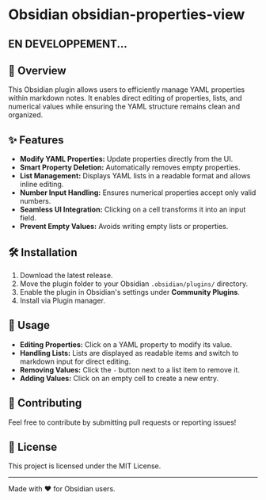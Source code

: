 # Obsidian obsidian-properties-view

## EN DEVELOPPEMENT...

## 🚀 Overview
This Obsidian plugin allows users to efficiently manage YAML properties within markdown notes. It enables direct editing of properties, lists, and numerical values while ensuring the YAML structure remains clean and organized.

## ✨ Features
- **Modify YAML Properties:** Update properties directly from the UI.
- **Smart Property Deletion:** Automatically removes empty properties.
- **List Management:** Displays YAML lists in a readable format and allows inline editing.
- **Number Input Handling:** Ensures numerical properties accept only valid numbers.
- **Seamless UI Integration:** Clicking on a cell transforms it into an input field.
- **Prevent Empty Values:** Avoids writing empty lists or properties.

## 🛠️ Installation
1. Download the latest release.
2. Move the plugin folder to your Obsidian `.obsidian/plugins/` directory.
3. Enable the plugin in Obsidian's settings under **Community Plugins**.
4. Install via Plugin manager.

## 📌 Usage
- **Editing Properties:** Click on a YAML property to modify its value.
- **Handling Lists:** Lists are displayed as readable items and switch to markdown input for direct editing.
- **Removing Values:** Click the `-` button next to a list item to remove it.
- **Adding Values:** Click on an empty cell to create a new entry.


## 📝 Contributing
Feel free to contribute by submitting pull requests or reporting issues!

## 📜 License
This project is licensed under the MIT License.

---
Made with ❤️ for Obsidian users.


